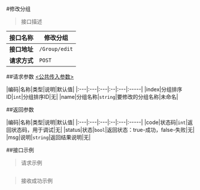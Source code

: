 #修改分组

>接口描述

| 接口名称 | 修改分组 |
|----------|--------|
|**接口地址**|```/Group/edit```|
|**请求方式**|```POST```|

##请求参数
[<公共传入参数>](../README.md)  

|编码|名称|类型|说明|默认值|
|:---|:---|:---|:--|:---|:-----|
|index|分组排序ID|```int```|分组排序ID|无|
|name|分组名称|```string```|要修改的分组名称|未命名|

##返回参数

|编码|名称|类型|说明|默认值|
|:---|:---|:---|:--|:---|:-----|
|code|状态码|```int```|返回状态码，用于调试|无|
|status|状态|```bool```|返回状态：true-成功，false-失败|无|
|msg|说明|```string```|返回结果说明|无|

##接口示例

>请求示例

```

```

>接收成功示例

```

```